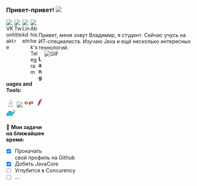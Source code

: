 ### Привет-привет! <img src="https://media.giphy.com/media/hvRJCLFzcasrR4ia7z/giphy.gif" width="25px">
<a href="https://vk.com/manwithoutagun">
  <img align="left" alt="VKontakte" width="22px" src="https://cdn-icons-png.flaticon.com/128/3670/3670254.png" />
</a>
<a href="https://twitter.com/your_profile">
  <img align="left" alt="Twitter" width="22px" src="https://cdn-icons-png.flaticon.com/128/4494/4494477.png" />
</a>
<a href="https://www.linkedin.com/in/%D0%B2%D0%BB%D0%B0%D0%B4%D0%B8%D0%BC%D0%B8%D1%80-%D0%BA%D1%83%D0%B4%D1%80%D1%8F%D0%B2%D1%86%D0%B5%D0%B2-245277233/">
  <img align="left" alt="LinkdeIn" width="22px" src="https://cdn-icons-png.flaticon.com/128/145/145807.png" />
</a>
<a href="https://t.me/KJVladimir">
  <img align="left" alt="Abhishek's Telegram" width="22px" src="https://cdn-icons-png.flaticon.com/128/5968/5968804.png" />
</a>

<br />
<br />
Привет, меня зовут Владимир, я студент. Сейчас учусь на ИТ-специалиста. Изучаю Java и ещё несколько интересных технологий.

<br />

<img align="right" alt="GIF" src="https://1000logos.net/wp-content/uploads/2020/09/Java-Logo-1996-500x314.png?raw=true" width="400" height="280" />
  
**Languages and Tools:**  

<code><img height="25" src="https://raw.githubusercontent.com/github/explore/80688e429a7d4ef2fca1e82350fe8e3517d3494d/topics/java/java.png"></code>
<code><img height="25" src="https://encrypted-tbn0.gstatic.com/images?q=tbn:ANd9GcR3QjUcMqm56-ko4m3-3Dbd8nY7zrKIXaoTiqW1Hfw&s"></code>
<code><img height="25" src="https://raw.githubusercontent.com/github/explore/80688e429a7d4ef2fca1e82350fe8e3517d3494d/topics/git/git.png"></code>
<code><img height="25" src="https://raw.githubusercontent.com/github/explore/80688e429a7d4ef2fca1e82350fe8e3517d3494d/topics/maven/maven.png"></code>
<code><img height="25" src="https://raw.githubusercontent.com/github/explore/80688e429a7d4ef2fca1e82350fe8e3517d3494d/topics/gradle/gradle.png"></code>


🚧 **Мои задачи на ближайшее время:**
<!-- TODO-IST:START -->
* [x] Прокачать свой профиль на Github
* [x] Добить JavaCore
* [ ] Углубится в Concurency
* [ ] ...
<!-- TODO-IST:END -->

<!--
**ztmwtm/ztmwtm** is a ✨ _special_ ✨ repository because its `README.md` (this file) appears on your GitHub profile.

Here are some ideas to get you started:

- 🔭 I’m currently working on ...
- 🌱 I’m currently learning ...
- 👯 I’m looking to collaborate on ...
- 🤔 I’m looking for help with ...
- 💬 Ask me about ...
- 📫 How to reach me: ...
- 😄 Pronouns: ...
- ⚡ Fun fact: ...
-->
